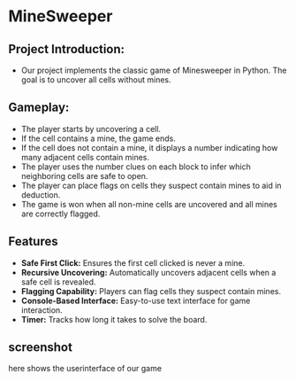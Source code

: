 # MineSweeper

## Project Introduction:
- Our project implements the classic game of Minesweeper in Python. The goal is to uncover all cells without mines.

## Gameplay:
- The player starts by uncovering a cell. 
- If the cell contains a mine, the game ends.
- If the cell does not contain a mine, it displays a number indicating how many adjacent cells contain mines.
- The player uses the number clues on each block to infer which neighboring cells are safe to open.
- The player can place flags on cells they suspect contain mines to aid in deduction.
- The game is won when all non-mine cells are uncovered and all mines are correctly flagged.


## Features
- **Safe First Click:** Ensures the first cell clicked is never a mine.
- **Recursive Uncovering:** Automatically uncovers adjacent cells when a safe cell is revealed.
- **Flagging Capability:** Players can flag cells they suspect contain mines.
- **Console-Based Interface:** Easy-to-use text interface for game interaction.
- **Timer:** Tracks how long it takes to solve the board.

## screenshot
here shows the userinterface of our game


